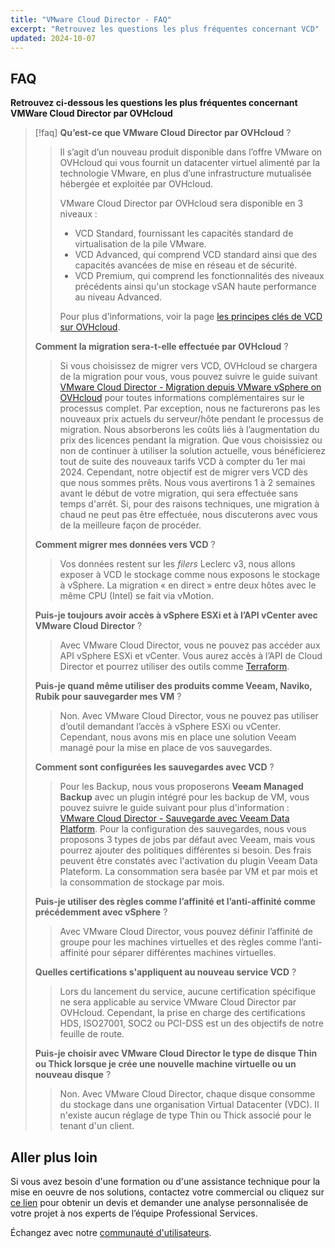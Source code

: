 ```yaml
---
title: "VMware Cloud Director - FAQ"
excerpt: "Retrouvez les questions les plus fréquentes concernant VCD"
updated: 2024-10-07
---
```


## FAQ

**Retrouvez ci-dessous les questions les plus fréquentes concernant VMWare Cloud Director par OVHcloud**

> [!faq]
> **Qu’est-ce que VMware Cloud Director par OVHcloud** ? <a name="VCDonOVH"></a>
> > Il s’agit d’un nouveau produit disponible dans l’offre VMware on OVHcloud qui vous fournit un datacenter virtuel alimenté par la technologie VMware, en plus d’une infrastructure mutualisée hébergée et exploitée par OVHcloud.
> > 
> > VMware Cloud Director par OVHcloud sera disponible en 3 niveaux :
> > - VCD Standard, fournissant les capacités standard de virtualisation de la pile VMware.
> > - VCD Advanced, qui comprend VCD standard ainsi que des capacités avancées de mise en réseau et de sécurité.
> > - VCD Premium, qui comprend les fonctionnalités des niveaux précédents ainsi qu'un stockage vSAN haute performance au niveau Advanced.
> >
> > Pour plus d'informations, voir la page [les principes clés de VCD sur OVHcloud](/pages/hosted_private_cloud/hosted_private_cloud_powered_by_vmware/vcd-get-concepts#key-features).
> > 
> **Comment la migration sera-t-elle effectuée par OVHcloud** ? <a name="migrationVCD"></a>
> > Si vous choisissez de migrer vers VCD, OVHcloud se chargera de la migration pour vous, vous pouvez suivre le guide suivant [VMware Cloud Director - Migration depuis VMware vSphere on OVHcloud](/pages/hosted_private_cloud/hosted_private_cloud_powered_by_vmware/vcd_migration_use-cases) pour toutes informations complémentaires sur le processus complet.
> > Par exception, nous ne facturerons pas les nouveaux prix actuels du serveur/hôte pendant le processus de migration. Nous absorberons les coûts liés à l’augmentation du prix des licences pendant la migration. Que vous choisissiez ou non de continuer à utiliser la solution actuelle, vous bénéficierez tout de suite des nouveaux tarifs VCD à compter du 1er mai 2024.
> > Cependant, notre objectif est de migrer vers VCD dès que nous sommes prêts. Nous vous avertirons 1 à 2 semaines avant le début de votre migration, qui sera effectuée sans temps d'arrêt. Si, pour des raisons techniques, une migration à chaud ne peut pas être effectuée, nous discuterons avec vous de la meilleure façon de procéder.
> > 
> **Comment migrer mes données vers VCD** ? <a name="migrationdata"></a>
> > Vos données restent sur les *filers* Leclerc v3, nous allons exposer à VCD le stockage comme nous exposons le stockage à vSphere. La migration « en direct » entre deux hôtes avec le même CPU (Intel) se fait via vMotion.
> >
> **Puis-je toujours avoir accès à vSphere ESXi et à l’API vCenter avec VMware Cloud Director** ? <a name="accessAPI"></a>
> > Avec VMware Cloud Director, vous ne pouvez pas accéder aux API vSphere ESXi et vCenter. Vous aurez accès à l’API de Cloud Director et pourrez utiliser des outils comme [Terraform](https://registry.terraform.io/providers/vmware/vcd/latest/docs).
> >
> **Puis-je quand même utiliser des produits comme Veeam, Naviko, Rubik pour sauvegarder mes VM** ? <a name="backupTools"></a>
> > Non. Avec VMware Cloud Director, vous ne pouvez pas utiliser d’outil demandant l’accès à vSphere ESXi ou vCenter. Cependant, nous avons mis en place une solution Veeam managé pour la mise en place de vos sauvegardes.
> >
> **Comment sont configurées les sauvegardes avec VCD** ?
> > Pour les Backup, nous vous proposerons **Veeam Managed Backup** avec un plugin intégré pour les backup de VM, vous pouvez suivre le guide suivant pour plus d'information : [VMware Cloud Director - Sauvegarde avec Veeam Data Platform](/pages/hosted_private_cloud/hosted_private_cloud_powered_by_vmware/vcd-backup).
> > Pour la configuration des sauvegardes, nous vous proposons 3 types de jobs par défaut avec Veeam, mais vous pourrez ajouter des politiques différentes si besoin. Des frais peuvent être constatés avec l'activation du plugin Veeam Data Plateform.
> > La consommation sera basée par VM et par mois et la consommation de stockage par mois.
> >
> **Puis-je utiliser des règles comme l’affinité et l’anti-affinité comme précédemment avec vSphere** ? <a name="rulesvSphere"></a>
> > Avec VMware Cloud Director, vous pouvez définir l’affinité de groupe pour les machines virtuelles et des règles comme l’anti-affinité pour séparer différentes machines virtuelles.
> > 
> **Quelles certifications s'appliquent au nouveau service VCD** ? <a name="certifications"></a>
> > Lors du lancement du service, aucune certification spécifique ne sera applicable au service VMware Cloud Director par OVHcloud.
> > Cependant, la prise en charge des certifications HDS, ISO27001, SOC2 ou PCI-DSS est un des objectifs de notre feuille de route.
> >
> **Puis-je choisir avec VMware Cloud Director le type de disque Thin ou Thick lorsque je crée une nouvelle machine virtuelle ou un nouveau disque** ?
> > Non. Avec VMware Cloud Director, chaque disque consomme du stockage dans une organisation Virtual Datacenter (VDC). Il n'existe aucun réglage de type Thin ou Thick associé pour le tenant d'un client.
> >

## Aller plus loin

Si vous avez besoin d'une formation ou d'une assistance technique pour la mise en oeuvre de nos solutions, contactez votre commercial ou cliquez sur [ce lien](https://www.ovhcloud.com/fr/professional-services/) pour obtenir un devis et demander une analyse personnalisée de votre projet à nos experts de l’équipe Professional Services.

Échangez avec notre [communauté d'utilisateurs](https://community.ovh.com).